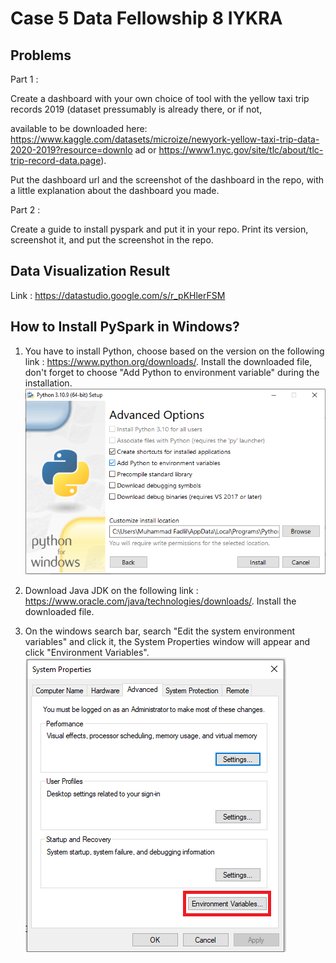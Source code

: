 # Case 5 Data Fellowship 8 IYKRA

## Problems
Part 1 :

Create a dashboard with your own choice of tool with the yellow taxi trip records 2019 (dataset
pressumably is already there, or if not,

available to be downloaded here:
https://www.kaggle.com/datasets/microize/newyork-yellow-taxi-trip-data-2020-2019?resource=downlo
ad or https://www1.nyc.gov/site/tlc/about/tlc-trip-record-data.page).

Put the dashboard url and the screenshot of the dashboard in the repo, with a little explanation about
the dashboard you made.

Part 2 :

Create a guide to install pyspark and put it in your repo. Print its version, screenshot it, and put the
screenshot in the repo.

## Data Visualization Result
Link : https://datastudio.google.com/s/r_pKHlerFSM



## How to Install PySpark in Windows?
1. You have to install Python, choose based on the version on the following link : https://www.python.org/downloads/. 
   Install the downloaded file, don't forget to choose "Add Python to environment variable" during the installation.
![](1.png)

2. Download Java JDK on the following link : https://www.oracle.com/java/technologies/downloads/. Install the downloaded file.

3. On the windows search bar, search "Edit the system environment variables" and click it, the System Properties window will appear and click "Environment Variables".
![](2.png)
